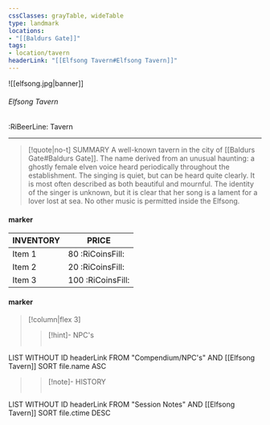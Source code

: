 ```yaml
---
cssClasses: grayTable, wideTable
type: landmark
locations:
- "[[Baldurs Gate]]"
tags:
- location/tavern
headerLink: "[[Elfsong Tavern#Elfsong Tavern]]"
---
```


![[elfsong.jpg|banner]]
###### Elfsong Tavern
<span class="sub2">:RiBeerLine: Tavern</span>
___

> [!quote|no-t] SUMMARY
>A well-known tavern in the city of [[Baldurs Gate#Baldurs Gate]]. The name derived from an unusual haunting: a ghostly female elven voice heard periodically throughout the establishment. The singing is quiet, but can be heard quite clearly. It is most often described as both beautiful and mournful. The identity of the singer is unknown, but it is clear that her song is a lament for a lover lost at sea. No other music is permitted inside the Elfsong.

#### marker
| INVENTORY                  | PRICE |
| -------------------------- | ----- |
| Item 1 | 80 <span class="goldcoin">:RiCoinsFill:</span>  |
| Item 2 | 20 <span class="silvercoin">:RiCoinsFill:</span>   |
| Item 3 | 100 <span class="coppercoin">:RiCoinsFill:</span>  |

<span class="clearfix"></span>

#### marker
> [!column|flex 3]
> > [!hint]-  NPC's
> >```dataview
LIST WITHOUT ID headerLink
FROM "Compendium/NPC's" AND [[Elfsong Tavern]]
SORT file.name ASC
> 
>> [!note]- HISTORY
>>```dataview
LIST WITHOUT ID headerLink
FROM "Session Notes" AND [[Elfsong Tavern]]
SORT file.ctime DESC